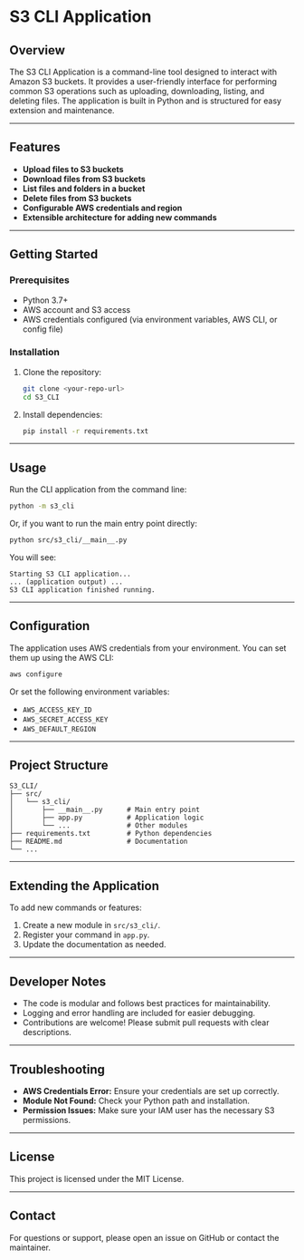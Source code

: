 # S3 CLI Application

## Overview

The S3 CLI Application is a command-line tool designed to interact with Amazon S3 buckets. It provides a user-friendly interface for performing common S3 operations such as uploading, downloading, listing, and deleting files. The application is built in Python and is structured for easy extension and maintenance.

---

## Features

- **Upload files to S3 buckets**
- **Download files from S3 buckets**
- **List files and folders in a bucket**
- **Delete files from S3 buckets**
- **Configurable AWS credentials and region**
- **Extensible architecture for adding new commands**

---

## Getting Started

### Prerequisites
- Python 3.7+
- AWS account and S3 access
- AWS credentials configured (via environment variables, AWS CLI, or config file)

### Installation

1. Clone the repository:
   ```sh
   git clone <your-repo-url>
   cd S3_CLI
   ```
2. Install dependencies:
   ```sh
   pip install -r requirements.txt
   ```

---

## Usage

Run the CLI application from the command line:

```sh
python -m s3_cli
```

Or, if you want to run the main entry point directly:

```sh
python src/s3_cli/__main__.py
```

You will see:
```
Starting S3 CLI application...
... (application output) ...
S3 CLI application finished running.
```

---

## Configuration

The application uses AWS credentials from your environment. You can set them up using the AWS CLI:

```sh
aws configure
```

Or set the following environment variables:
- `AWS_ACCESS_KEY_ID`
- `AWS_SECRET_ACCESS_KEY`
- `AWS_DEFAULT_REGION`

---

## Project Structure

```
S3_CLI/
├── src/
│   └── s3_cli/
│       ├── __main__.py      # Main entry point
│       ├── app.py           # Application logic
│       └── ...              # Other modules
├── requirements.txt         # Python dependencies
├── README.md                # Documentation
└── ...
```

---

## Extending the Application

To add new commands or features:
1. Create a new module in `src/s3_cli/`.
2. Register your command in `app.py`.
3. Update the documentation as needed.

---

## Developer Notes

- The code is modular and follows best practices for maintainability.
- Logging and error handling are included for easier debugging.
- Contributions are welcome! Please submit pull requests with clear descriptions.

---

## Troubleshooting

- **AWS Credentials Error:** Ensure your credentials are set up correctly.
- **Module Not Found:** Check your Python path and installation.
- **Permission Issues:** Make sure your IAM user has the necessary S3 permissions.

---

## License

This project is licensed under the MIT License.

---

## Contact

For questions or support, please open an issue on GitHub or contact the maintainer.
